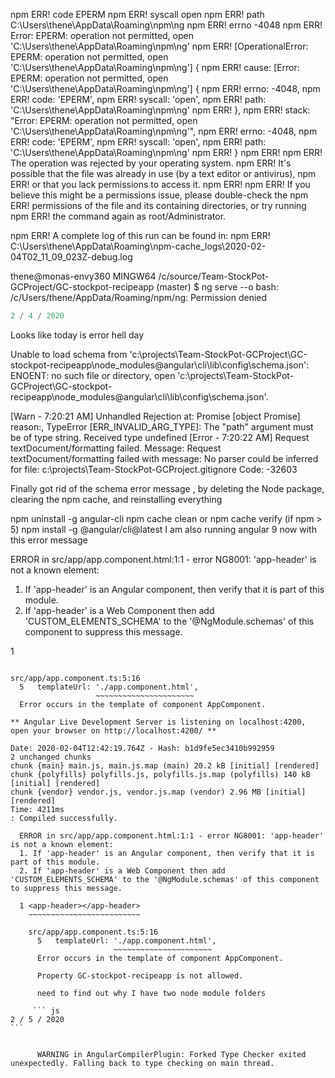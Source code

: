 npm ERR! code EPERM
npm ERR! syscall open
npm ERR! path C:\Users\thene\AppData\Roaming\npm\ng
npm ERR! errno -4048
npm ERR! Error: EPERM: operation not permitted, open 'C:\Users\thene\AppData\Roaming\npm\ng'
npm ERR!  [OperationalError: EPERM: operation not permitted, open 'C:\Users\thene\AppData\Roaming\npm\ng'] {
npm ERR!   cause: [Error: EPERM: operation not permitted, open 'C:\Users\thene\AppData\Roaming\npm\ng'] {
npm ERR!     errno: -4048,
npm ERR!     code: 'EPERM',
npm ERR!     syscall: 'open',
npm ERR!     path: 'C:\\Users\\thene\\AppData\\Roaming\\npm\\ng'
npm ERR!   },
npm ERR!   stack: "Error: EPERM: operation not permitted, open 'C:\\Users\\thene\\AppData\\Roaming\\npm\\ng'",
npm ERR!   errno: -4048,
npm ERR!   code: 'EPERM',
npm ERR!   syscall: 'open',
npm ERR!   path: 'C:\\Users\\thene\\AppData\\Roaming\\npm\\ng'
npm ERR! }
npm ERR!
npm ERR! The operation was rejected by your operating system.
npm ERR! It's possible that the file was already in use (by a text editor or antivirus),
npm ERR! or that you lack permissions to access it.
npm ERR! 
npm ERR! If you believe this might be a permissions issue, please double-check the
npm ERR! permissions of the file and its containing directories, or try running  
npm ERR! the command again as root/Administrator.

npm ERR! A complete log of this run can be found in:
npm ERR!     C:\Users\thene\AppData\Roaming\npm-cache\_logs\2020-02-04T02_11_09_023Z-debug.log

thene@monas-envy360 MINGW64 /c/source/Team-StockPot-GCProject/GC-stockpot-recipeapp (master)
$ ng serve --o
bash: /c/Users/thene/AppData/Roaming/npm/ng: Permission denied


``` js 
2 / 4 / 2020
```

Looks like today is error hell day 

Unable to load schema from 'c:\projects\Team-StockPot-GCProject\GC-stockpot-recipeapp\node_modules\@angular\cli\lib\config\schema.json': ENOENT: no such file or directory, open 'c:\projects\Team-StockPot-GCProject\GC-stockpot-recipeapp\node_modules\@angular\cli\lib\config\schema.json'.

[Warn  - 7:20:21 AM] Unhandled Rejection at: Promise [object Promise] reason:, TypeError [ERR_INVALID_ARG_TYPE]: The "path" argument must be of type string. Received type undefined
[Error - 7:20:22 AM] Request textDocument/formatting failed.
  Message: Request textDocument/formatting failed with message: No parser could be inferred for file: c:\projects\Team-StockPot-GCProject\.gitignore
  Code: -32603 

  Finally got rid of the schema error message , by deleting the Node package, clearing the npm cache, and reinstalling everything 

  npm uninstall -g angular-cli
npm cache clean or npm cache verify (if npm &gt; 5)
npm install -g @angular/cli@latest
I am also running angular 9 now with this error message 

  ERROR in src/app/app.component.html:1:1 - error NG8001: 'app-header' is not a known element:
1. If 'app-header' is an Angular component, then verify that it is part of this module.
2. If 'app-header' is a Web Component then add 'CUSTOM_ELEMENTS_SCHEMA' to the '@NgModule.schemas' of this component to suppress this message.

1 <app-header></app-header>
  ~~~~~~~~~~~~~~~~~~~~~~~~~

  src/app/app.component.ts:5:16
    5   templateUrl: './app.component.html',
                     ~~~~~~~~~~~~~~~~~~~~~~
    Error occurs in the template of component AppComponent.

** Angular Live Development Server is listening on localhost:4200, open your browser on http://localhost:4200/ **

Date: 2020-02-04T12:42:19.764Z - Hash: b1d9fe5ec3410b992959
2 unchanged chunks
chunk {main} main.js, main.js.map (main) 20.2 kB [initial] [rendered]
chunk {polyfills} polyfills.js, polyfills.js.map (polyfills) 140 kB [initial] [rendered]
chunk {vendor} vendor.js, vendor.js.map (vendor) 2.96 MB [initial] [rendered]
Time: 4211ms
: Compiled successfully.
    
    ERROR in src/app/app.component.html:1:1 - error NG8001: 'app-header' is not a known element:
    1. If 'app-header' is an Angular component, then verify that it is part of this module.
    2. If 'app-header' is a Web Component then add 'CUSTOM_ELEMENTS_SCHEMA' to the '@NgModule.schemas' of this component to suppress this message.
    
    1 <app-header></app-header>
      ~~~~~~~~~~~~~~~~~~~~~~~~~
    
      src/app/app.component.ts:5:16
        5   templateUrl: './app.component.html',
                         ~~~~~~~~~~~~~~~~~~~~~~
        Error occurs in the template of component AppComponent.

        Property GC-stockpot-recipeapp is not allowed.

        need to find out why I have two node module folders 

       ``` js 
 2 / 5 / 2020
```

        
        WARNING in AngularCompilerPlugin: Forked Type Checker exited unexpectedly. Falling back to type checking on main thread.
    
